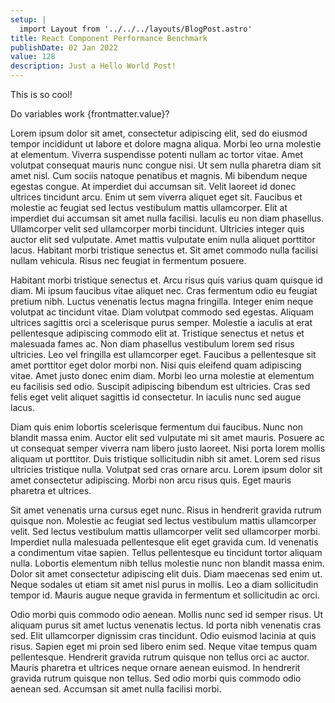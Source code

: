 ```yaml
---
setup: |
  import Layout from '../../../layouts/BlogPost.astro'
title: React Component Performance Benchmark
publishDate: 02 Jan 2022
value: 128
description: Just a Hello World Post!
---
```


This is so cool!

Do variables work {frontmatter.value}?

Lorem ipsum dolor sit amet, consectetur adipiscing elit, sed do eiusmod tempor incididunt ut labore et dolore magna aliqua. Morbi leo urna molestie at elementum. Viverra suspendisse potenti nullam ac tortor vitae. Amet volutpat consequat mauris nunc congue nisi. Ut sem nulla pharetra diam sit amet nisl. Cum sociis natoque penatibus et magnis. Mi bibendum neque egestas congue. At imperdiet dui accumsan sit. Velit laoreet id donec ultrices tincidunt arcu. Enim ut sem viverra aliquet eget sit. Faucibus et molestie ac feugiat sed lectus vestibulum mattis ullamcorper. Elit at imperdiet dui accumsan sit amet nulla facilisi. Iaculis eu non diam phasellus. Ullamcorper velit sed ullamcorper morbi tincidunt. Ultricies integer quis auctor elit sed vulputate. Amet mattis vulputate enim nulla aliquet porttitor lacus. Habitant morbi tristique senectus et. Sit amet commodo nulla facilisi nullam vehicula. Risus nec feugiat in fermentum posuere.

Habitant morbi tristique senectus et. Arcu risus quis varius quam quisque id diam. Mi ipsum faucibus vitae aliquet nec. Cras fermentum odio eu feugiat pretium nibh. Luctus venenatis lectus magna fringilla. Integer enim neque volutpat ac tincidunt vitae. Diam volutpat commodo sed egestas. Aliquam ultrices sagittis orci a scelerisque purus semper. Molestie a iaculis at erat pellentesque adipiscing commodo elit at. Tristique senectus et netus et malesuada fames ac. Non diam phasellus vestibulum lorem sed risus ultricies. Leo vel fringilla est ullamcorper eget. Faucibus a pellentesque sit amet porttitor eget dolor morbi non. Nisi quis eleifend quam adipiscing vitae. Amet justo donec enim diam. Morbi leo urna molestie at elementum eu facilisis sed odio. Suscipit adipiscing bibendum est ultricies. Cras sed felis eget velit aliquet sagittis id consectetur. In iaculis nunc sed augue lacus.

Diam quis enim lobortis scelerisque fermentum dui faucibus. Nunc non blandit massa enim. Auctor elit sed vulputate mi sit amet mauris. Posuere ac ut consequat semper viverra nam libero justo laoreet. Nisi porta lorem mollis aliquam ut porttitor. Duis tristique sollicitudin nibh sit amet. Lorem sed risus ultricies tristique nulla. Volutpat sed cras ornare arcu. Lorem ipsum dolor sit amet consectetur adipiscing. Morbi non arcu risus quis. Eget mauris pharetra et ultrices.

Sit amet venenatis urna cursus eget nunc. Risus in hendrerit gravida rutrum quisque non. Molestie ac feugiat sed lectus vestibulum mattis ullamcorper velit. Sed lectus vestibulum mattis ullamcorper velit sed ullamcorper morbi. Imperdiet nulla malesuada pellentesque elit eget gravida cum. Id venenatis a condimentum vitae sapien. Tellus pellentesque eu tincidunt tortor aliquam nulla. Lobortis elementum nibh tellus molestie nunc non blandit massa enim. Dolor sit amet consectetur adipiscing elit duis. Diam maecenas sed enim ut. Neque sodales ut etiam sit amet nisl purus in mollis. Leo a diam sollicitudin tempor id. Mauris augue neque gravida in fermentum et sollicitudin ac orci.

Odio morbi quis commodo odio aenean. Mollis nunc sed id semper risus. Ut aliquam purus sit amet luctus venenatis lectus. Id porta nibh venenatis cras sed. Elit ullamcorper dignissim cras tincidunt. Odio euismod lacinia at quis risus. Sapien eget mi proin sed libero enim sed. Neque vitae tempus quam pellentesque. Hendrerit gravida rutrum quisque non tellus orci ac auctor. Mauris pharetra et ultrices neque ornare aenean euismod. In hendrerit gravida rutrum quisque non tellus. Sed odio morbi quis commodo odio aenean sed. Accumsan sit amet nulla facilisi morbi.
